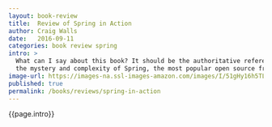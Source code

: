 ```yaml
---
layout: book-review
title:  Review of Spring in Action
author: Craig Walls
date:   2016-09-11
categories: book review spring
intro: >
  What can I say about this book? It should be the authoritative reference on the subject. Craig expertly helps to unravel
  the mystery and complexity of Spring, the most popular open source framework for writing Java applications.
image-url: https://images-na.ssl-images-amazon.com/images/I/51gHy16h5TL._SX397_BO1,204,203,200_.jpg
published: true
permalink: /books/reviews/spring-in-action
---
```

{{page.intro}}
